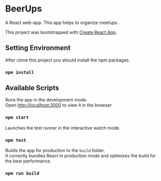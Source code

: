 # BeerUps

A React web-app. This app helps to organize meetups .

This project was bootstrapped with [Create React App](https://github.com/facebook/create-react-app).

## Setting Environment

After clone this project you should install the npm packages.

### `npm install`

## Available Scripts

Runs the app in the development mode.<br>
Open [http://localhost:3000](http://localhost:3000) to view it in the browser.

### `npm start`

Launches the test runner in the interactive watch mode.<br>

### `npm test`

Builds the app for production to the `build` folder.<br>
It correctly bundles React in production mode and optimizes the build for the best performance.

### `npm run build`
